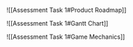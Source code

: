 ![[Assessment Task 1#Product Roadmap]]


![[Assessment Task 1#Gantt Chart]]

![[Assessment Task 1#Game Mechanics]]
